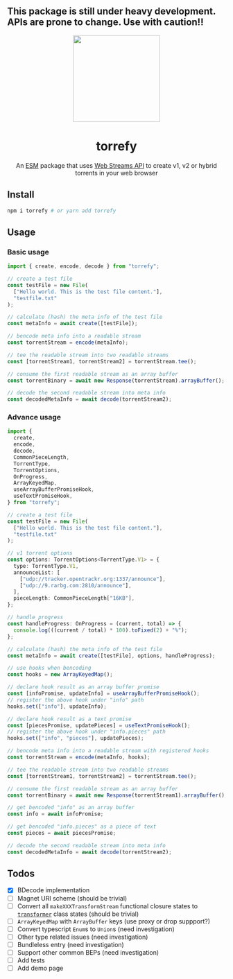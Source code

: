## This package is still under heavy development. APIs are prone to change. Use with caution!!

<div align="center">
<img width="200" src="https://user-images.githubusercontent.com/10386119/200158861-0398b9ce-35f6-4516-a79e-95ed1772b10b.svg">
  <h1>torrefy</h1>
  <p>
    An <a href="https://developer.mozilla.org/docs/Web/JavaScript/Guide/Modules">ESM</a> package that uses <a href="https://developer.mozilla.org/docs/Web/API/Streams_API">Web Streams API</a> to create v1, v2 or hybrid torrents in your web browser
  </p>
</div>

## Install

```bash
npm i torrefy # or yarn add torrefy
```

## Usage

### Basic usage

```ts
import { create, encode, decode } from "torrefy";

// create a test file
const testFile = new File(
  ["Hello world. This is the test file content."],
  "testfile.txt"
);

// calculate (hash) the meta info of the test file
const metaInfo = await create([testFile]);

// bencode meta info into a readable stream
const torrentStream = encode(metaInfo);

// tee the readable stream into two readable streams
const [torrentStream1, torrentStream2] = torrentStream.tee();

// consume the first readable stream as an array buffer
const torrentBinary = await new Response(torrentStream).arrayBuffer();

// decode the second readable stream into meta info
const decodedMetaInfo = await decode(torrentStream2);
```

### Advance usage

```ts
import {
  create,
  encode,
  decode,
  CommonPieceLength,
  TorrentType,
  TorrentOptions,
  OnProgress,
  ArrayKeyedMap,
  useArrayBufferPromiseHook,
  useTextPromiseHook,
} from "torrefy";

// create a test file
const testFile = new File(
  ["Hello world. This is the test file content."],
  "testfile.txt"
);

// v1 torrent options
const options: TorrentOptions<TorrentType.V1> = {
  type: TorrentType.V1,
  announceList: [
    ["udp://tracker.opentrackr.org:1337/announce"],
    ["udp://9.rarbg.com:2810/announce"],
  ],
  pieceLength: CommonPieceLength["16KB"],
};

// handle progress
const handleProgress: OnProgress = (current, total) => {
  console.log(((current / total) * 100).toFixed(2) + "%");
};

// calculate (hash) the meta info of the test file
const metaInfo = await create([testFile], options, handleProgress);

// use hooks when bencoding
const hooks = new ArrayKeyedMap();

// declare hook result as an array buffer promise
const [infoPromise, updateInfo] = useArrayBufferPromiseHook();
// register the above hook under "info" path
hooks.set(["info"], updateInfo);

// declare hook result as a text promise
const [piecesPromise, updatePieces] = useTextPromiseHook();
// register the above hook under "info.pieces" path
hooks.set(["info", "pieces"], updatePieces);

// bencode meta info into a readable stream with registered hooks
const torrentStream = encode(metaInfo, hooks);

// tee the readable stream into two readable streams
const [torrentStream1, torrentStream2] = torrentStream.tee();

// consume the first readable stream as an array buffer
const torrentBinary = await new Response(torrentStream1).arrayBuffer();

// get bencoded "info" as an array buffer
const info = await infoPromise;

// get bencoded "info.pieces" as a piece of text
const pieces = await piecesPromise;

// decode the second readable stream into meta info
const decodedMetaInfo = await decode(torrentStream2);
```

## Todos

- [x] BDecode implementation
- [ ] Magnet URI scheme (should be trivial)
- [ ] Convert all `makeXXXTransformStream` functional closure states to [`transformer`](https://developer.mozilla.org/en-US/docs/Web/API/TransformStream/TransformStream#:~:text=Parameters-,transformer,-Optional) class states (should be trivial)
- [ ] `ArrayKeyedMap` with `ArrayBuffer` keys (use proxy or drop suppport?)
- [ ] Convert typescript `Enum`s to `Union`s (need investigation)
- [ ] Other type related issues (need investigation)
- [ ] Bundleless entry (need investigation)
- [ ] Support other common BEPs (need investigation)
- [ ] Add tests
- [ ] Add demo page
